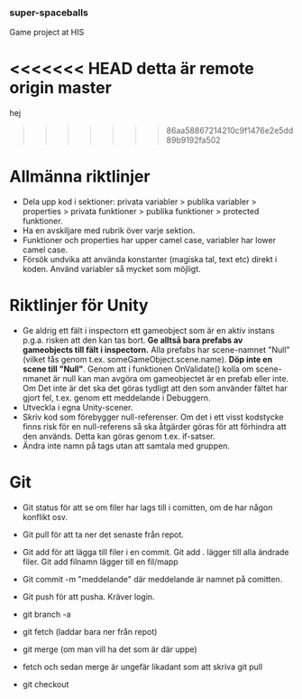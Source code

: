 ﻿### super-spaceballs
Game project at HIS

<<<<<<< HEAD
detta är remote origin master
=======
hej

>>>>>>> 86aa58867214210c9f1476e2e5dd89b9192fa502

# Allmänna riktlinjer
* Dela upp kod i sektioner: privata variabler > publika variabler > properties > privata funktioner > publika funktioner > protected funktioner.
* Ha en avskiljare med rubrik över varje sektion.
* Funktioner och properties har upper camel case, variabler har lower camel case.
* Försök undvika att använda konstanter (magiska tal, text etc) direkt i koden. Använd variabler så mycket som möjligt.

# Riktlinjer för Unity
* Ge aldrig ett fält i inspectorn ett gameobject som är en aktiv instans p.g.a. risken att den kan tas bort. **Ge alltså bara prefabs av gameobjects till fält i inspectorn.** Alla prefabs har scene-namnet "Null" (vilket fås genom t.ex. someGameObject.scene.name). **Döp inte en scene till "Null"**. Genom att i funktionen OnValidate() kolla om scene-nmanet är null kan man avgöra om gameobjectet är en prefab eller inte. Om Det inte är det ska det göras tydligt att den som använder fältet har gjort fel, t.ex. genom ett meddelande i Debuggern. 
* Utveckla i egna Unity-scener.
* Skriv kod som förebygger null-referenser. Om det i ett visst kodstycke finns risk för en null-referens så ska åtgärder göras för att förhindra att den används. Detta kan göras genom t.ex. if-satser.
* Ändra inte namn på tags utan att samtala med gruppen.
# Git
* Git status för att se om filer har lags till i comitten, om de har någon konflikt osv.
* Git pull för att ta ner det senaste från repot.
* Git add för att lägga till filer i en commit. Git add . lägger till alla ändrade filer. Git add filnamn lägger till en fil/mapp
* Git commit -m "meddelande" där meddelande är namnet på comitten.
* Git push för att pusha. Kräver login.

* git branch -a
* git fetch (laddar bara ner från repot)
* git merge (om man vill ha det som är där uppe)
* fetch och sedan merge är ungefär likadant som att skriva git pull

* git checkout <branchname>
